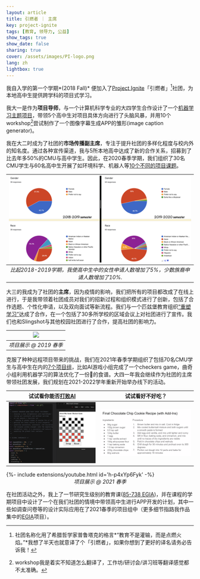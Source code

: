 ```yaml
---
layout: article
title: 引燃者 ｜ 主席
key: project-ignite
tags: [教育, 领导力, 公益]
show_tags: true
show_date: false
sharing: true
cover: /assets/images/PI-logo.png
lang: zh
lightbox: true
---
```


我自入学的第一个学期*(2018 Fall)* 便加入了[Project Ignite][PI]「引燃者」[^1]社团，为本地高中生提供跨学科的项目式学习。

<!--more-->

我大一是作为**项目导师**，与一个计算机科学专业的大四学生合作设计了一个[机器学习主题项目][19S]，带领5个高中生对项目具体方向进行了头脑风暴，并用10个workshop[^2]尝试制作了一个图像字幕生成APP的雏形(image caption generator)。

我在大二时成为了社团的**市场传播副主席**，专注于提升社团的多样化程度与校内外的知名度。通过各种宣传渠道，我与5所本地高中达成了新的合作关系，招募到了比去年多50%的CMU与高中学生。因此，在2020春季学期，我们组织了30名CMU学生与60名高中生开展了如环境科学、机器人等[10个不同的项目课题][20S]。

|![](/assets/images/PI-diversity.png)|
|:--:| 
| *比起2018-2019学期，我使高中生中的女性申请人数增加了5%，少数族裔申请人数增加了10%.* |

大三的我成为了社团的**主席**，因为疫情的影响，我们把所有的项目都改成了在线上进行，于是我带领着社团成员对我们的招新过程和组织模式进行了创新，包括了合作选题、个性化申请，以及双向面试等新流程。我们与一个匹兹堡教育组织[“重塑学习”][Remake Learning]达成了合作，在一个包括了30多所学校的区域会议上对社团进行了宣传。我们也和Slingshot与其他校园社团进行了合作，提高社团的影响力。

|![](/assets/images/PI-s19.png)|
|:--:| 
| *项目展示 @ 2019 春季* |

克服了种种远程项目带来的挑战，我们在2021年春季学期组织了包括70名CMU学生与高中生在内的[7个项目组][21S]，比如AI游戏小组完成了一个checkers game，曲奇小组利用机器学习的算法优化了一份:cookie:的食谱。大四一年我会继续作为社团的主席带领社团发展，我们规划在2021-2022学年重新开始举办线下的活动。

| 试试看你能否[打败AI] | 试试看好不好吃？ |
| -- | -- |
|![](/assets/images/PI-s21-ai.png)|![](/assets/images/PI-s21-cookie.png)|

<div>{%- include extensions/youtube.html id='h-p4xYp6Fyk' -%}</div>

<center><i>项目展示 @ 2021 春季</i></center>


在社团活动之外，我上了一节研究生级别的教育课([85-738 EGIA])，并在课程的学期项目中设计了一个在我们社团的情境中带领高中生进行APP开发的计划，其中一些如调查问卷等的设计实际应用在了2021春季的项目组中（更多细节指路我作品集中的[EGIA]项目）。

[^1]: 社团名称化用了希腊哲学家普鲁塔克的格言*“教育不是灌输，而是点燃火焰。”*我想了半天也就意译了个「引燃者」，如果你想到了更好的译名请务必告诉我！
[^2]: workshop我是着实不知道怎么翻译了，工作坊/研讨会/讲习班等翻译感觉都不太准确。

[PI]: https://projectignitecmu.org/
[19S]: https://projectignitecmu.org/project-archive-2019
[20S]: https://projectignitecmu.org/project-archive
[21S]: https://projectignitecmu.org/preproposed-projects-2021
[Remake Learning]: https://remakelearning.org/organization/project-ignite/
[打败AI]: https://xuydb.csb.app/

[85-738 EGIA]: https://metals.hcii.cmu.edu/curriculum/
[EGIA]: /zh_portfolio/2-egia.html
